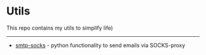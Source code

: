 # Utils

This repo contains my utils to simplify life)

---

- [smtp-socks](smtp_socks) - python functionality to send emails via SOCKS-proxy
